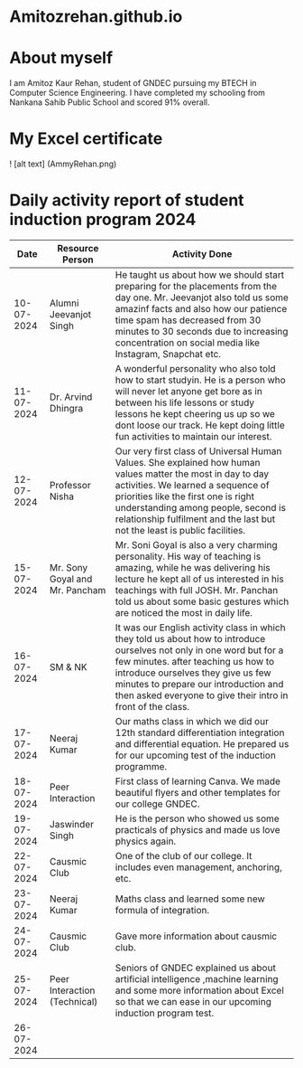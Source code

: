 # Amitozrehan.github.io
# About myself
I am Amitoz Kaur Rehan, student of GNDEC pursuing my BTECH in Computer Science Engineering. I have completed my schooling from Nankana Sahib Public School and scored 91% overall.
# My Excel certificate
! [alt text] (AmmyRehan.png)
# Daily activity report of student induction program 2024
| Date | Resource Person | Activity Done |
| ----------- | ----------- | --------- |
| 10-07-2024 | Alumni Jeevanjot Singh | He taught us about how we should start preparing for the placements from the day one. Mr. Jeevanjot also told us some amazinf facts and also how our patience time spam has decreased from 30 minutes to 30 seconds due to increasing concentration on social media like Instagram, Snapchat etc. 
| 11-07-2024 | Dr. Arvind Dhingra | A wonderful personality who also told how to start studyin. He is a person who will never let anyone get bore as in between his life lessons or study lessons he kept cheering us up so we dont loose our track. He kept doing little fun activities to maintain our interest. |
| 12-07-2024 | Professor Nisha | Our very first class of Universal Human Values. She explained how human values matter the most in day to day activities. We learned a sequence of priorities like the first one is right understanding among people, second is relationship fulfilment and the last but not the least is public facilities. |
| 15-07-2024 | Mr. Sony Goyal and Mr. Pancham | Mr. Soni Goyal is also a very charming personality. His way of teaching is amazing, while he was delivering his lecture he kept all of us interested in his teachings with full JOSH. Mr. Panchan told us about some basic gestures which are noticed the most in daily life. |
| 16-07-2024 | SM & NK | It was our English activity class in which they told us about how to introduce ourselves not only in one word but for a few minutes. after teaching us how to introduce ourselves they give us few minutes to prepare our introduction and then asked everyone to give their intro in front of the class. |
| 17-07-2024 | Neeraj Kumar | Our maths class in which we did our 12th standard differentiation integration and differential equation. He prepared us for our upcoming test of the induction programme. |
| 18-07-2024 | Peer Interaction | First class of learning Canva. We made beautiful flyers and other templates for our college GNDEC. |
| 19-07-2024 | Jaswinder Singh | He is the person who showed us some practicals of physics and made us love physics again. |
| 22-07-2024 | Causmic Club | One of the club of our college. It includes even management, anchoring, etc. |
| 23-07-2024 | Neeraj Kumar | Maths class and learned some new formula of integration. |
| 24-07-2024 | Causmic Club | Gave more information about causmic club. |
| 25-07-2024 | Peer Interaction (Technical) | Seniors of GNDEC explained us about artificial intelligence ,machine learning and some more information about Excel so that we can ease in our upcoming induction program test. |
| 26-07-2024 | 
